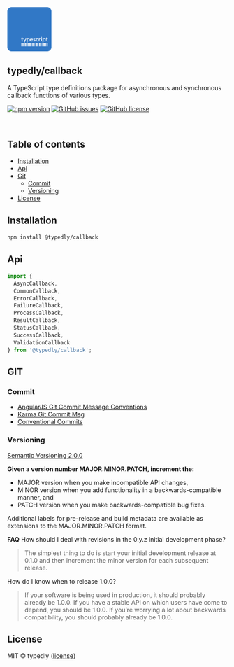 
<a href="https://www.typescriptlang.org/">
  <img
    src="https://raw.githubusercontent.com/typescript-package/core/refs/heads/main/ts-package-barcode-logo-512.png"
    width="20%"
    title="@typedly/callback"
  />
</a>

## typedly/callback

A TypeScript type definitions package for asynchronous and synchronous callback functions of various types.

<!-- npm badge -->
[![npm version][typedly-npm-badge-svg]][typedly-npm-badge]
[![GitHub issues][typedly-badge-issues]][typedly-issues]
[![GitHub license][typedly-badge-license]][typedly-license]

<br>

## Table of contents

* [Installation](#installation)
* [Api](#api)
* [Git](#git)
  * [Commit](#commit)
  * [Versioning](#versioning)
* [License](#license)

## Installation

```bash
npm install @typedly/callback
```

## Api

```typescript
import {
  AsyncCallback,
  CommonCallback,
  ErrorCallback,
  FailureCallback,
  ProcessCallback,
  ResultCallback,
  StatusCallback,
  SuccessCallback,
  ValidationCallback
} from '@typedly/callback';
```

## GIT

### Commit

* [AngularJS Git Commit Message Conventions][git-commit-angular]
* [Karma Git Commit Msg][git-commit-karma]
* [Conventional Commits][git-commit-conventional]

### Versioning

[Semantic Versioning 2.0.0][git-semver]

**Given a version number MAJOR.MINOR.PATCH, increment the:**

* MAJOR version when you make incompatible API changes,
* MINOR version when you add functionality in a backwards-compatible manner, and
* PATCH version when you make backwards-compatible bug fixes.

Additional labels for pre-release and build metadata are available as extensions to the MAJOR.MINOR.PATCH format.

**FAQ**
How should I deal with revisions in the 0.y.z initial development phase?

> The simplest thing to do is start your initial development release at 0.1.0 and then increment the minor version for each subsequent release.

How do I know when to release 1.0.0?

> If your software is being used in production, it should probably already be 1.0.0. If you have a stable API on which users have come to depend, you should be 1.0.0. If you’re worrying a lot about backwards compatibility, you should probably already be 1.0.0.

## License

MIT © typedly ([license][typedly-license])

<!-- This package: typedly  -->
  <!-- GitHub: badges -->
  [typedly-badge-issues]: https://img.shields.io/github/issues/typedly/callback
  [typedly-badge-forks]: https://img.shields.io/github/forks/typedly/callback
  [typedly-badge-stars]: https://img.shields.io/github/stars/typedly/callback
  [typedly-badge-license]: https://img.shields.io/github/license/typedly/callback
  <!-- GitHub: badges links -->
  [typedly-issues]: https://github.com/typedly/callback/issues
  [typedly-forks]: https://github.com/typedly/callback/network
  [typedly-license]: https://github.com/typedly/callback/blob/master/LICENSE
  [typedly-stars]: https://github.com/typedly/callback/stargazers
<!-- This package -->

<!-- Package: typedly -->
  <!-- npm -->
  [typedly-npm-badge-svg]: https://badge.fury.io/js/@typedly%2Fcallback.svg
  [typedly-npm-badge]: https://badge.fury.io/js/@typedly%2Fcallback

<!-- GIT -->
[git-semver]: http://semver.org/

<!-- GIT: commit -->
[git-commit-angular]: https://gist.github.com/stephenparish/9941e89d80e2bc58a153
[git-commit-karma]: http://karma-runner.github.io/0.10/dev/git-commit-msg.html
[git-commit-conventional]: https://www.conventionalcommits.org/en/v1.0.0/
